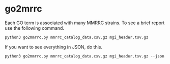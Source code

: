 go2mrrc
=======

Each GO term is associated with many MMRRC strains. To see a brief report use
the following command.

```python
python3 go2mmrrc.py mmrrc_catalog_data.csv.gz mgi_header.tsv.gz
```

If you want to see everything in JSON, do this.


```python
python3 go2mmrrc.py mmrrc_catalog_data.csv.gz mgi_header.tsv.gz --json
```
